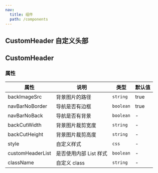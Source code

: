 ```yaml
---
nav:
  title: 组件
  path: /components
---
```


## CustomHeader 自定义头部

<code src="./demos/demo1.tsx"></code>

## CustomHeader

### 属性

| 属性             | 说明                   | 类型      | 默认值 |
| ---------------- | ---------------------- | --------- | ------ |
| backImageSrc     | 背景图片的路径         | `string`  | true   |
| navBarNoBorder   | 导航是否有边框         | `boolean` | true   |
| navBarNoBack     | 导航是否有背景         | `boolean` | -      |
| backCutWidth     | 背景图片裁剪宽度       | `string`  | -      |
| backCutHeight    | 背景图片裁剪高度       | `string`  | -      |
| style            | 自定义样式             | `css`     | -      |
| customHeaderList | 是否使用内部 List 样式 | `boolean` | -      |
| className        | 自定义 class           | `string`  | -      |
